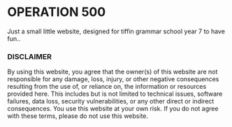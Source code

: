 # OPERATION 500
Just a small little website, designed for tiffin grammar school year 7 to have fun..

### DISCLAIMER
By using this website, you agree that the owner(s) of this website are not responsible for any damage, loss, injury, or other negative consequences resulting from the use of, or reliance on, the information or resources provided here. This includes but is not limited to technical issues, software failures, data loss, security vulnerabilities, or any other direct or indirect consequences.
You use this website at your own risk. If you do not agree with these terms, please do not use this website.
